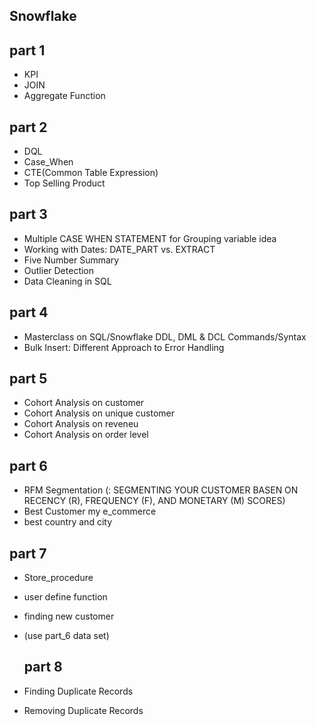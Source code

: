 ## Snowflake

## part 1
- KPI
- JOIN
- Aggregate Function

 ## part 2
- DQL
- Case_When
- CTE(Common Table Expression)
- Top Selling Product

## part 3
- Multiple CASE WHEN STATEMENT for Grouping variable idea
- Working with Dates: DATE_PART vs. EXTRACT
- Five Number Summary
- Outlier Detection
- Data Cleaning in SQL

## part 4
- Masterclass on SQL/Snowflake DDL, DML & DCL Commands/Syntax
- Bulk Insert: Different Approach to Error Handling

## part 5
- Cohort Analysis on customer
-  Cohort Analysis on unique customer
-   Cohort Analysis on reveneu
-    Cohort Analysis on order level

## part 6
- RFM Segmentation (: SEGMENTING YOUR CUSTOMER BASEN ON RECENCY (R), FREQUENCY (F), AND MONETARY (M) SCORES)
- Best Customer my e_commerce
- best country and city 

## part 7
- Store_procedure
- user define function
- finding new customer
- (use part_6 data set)

  ## part 8
- Finding Duplicate Records
- Removing Duplicate Records

